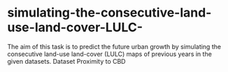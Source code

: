 # simulating-the-consecutive-land-use-land-cover-LULC-
 The aim of this task is to predict the future urban growth by simulating the consecutive land-use land-cover (LULC) maps of previous years in the given datasets. Dataset Proximity to CBD
